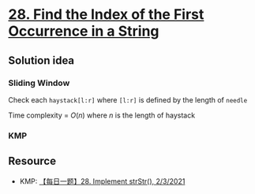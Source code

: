 # [28. Find the Index of the First Occurrence in a String](https://leetcode.com/problems/find-the-index-of-the-first-occurrence-in-a-string/description/)

## Solution idea
### Sliding Window
Check each `haystack[l:r]` where `[l:r]` is defined by the length of `needle`

Time complexity = $O(n)$ where $n$ is the length of haystack

### KMP

## Resource
* KMP: [【每日一题】28. Implement strStr(), 2/3/2021](https://www.youtube.com/watch?v=Kxo1f-SUwUc&ab_channel=HuifengGuan)